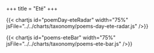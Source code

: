 +++
title = "Eté"
+++

{{< chartjs id="poemDay-eteRadar" width="75%" jsFile="../../charts/taxonomy/poems-day-ete-radar.js" />}}

{{< chartjs id="poems-eteBar" width="75%" jsFile="../../charts/taxonomy/poems-ete-bar.js" />}}
